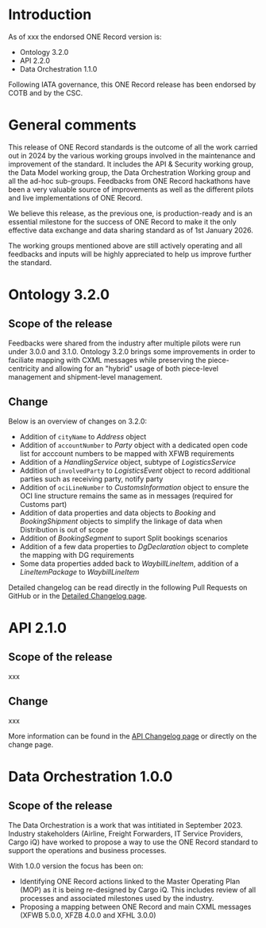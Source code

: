 # Introduction
As of xxx the endorsed ONE Record version is:

- Ontology 3.2.0
- API 2.2.0
- Data Orchestration 1.1.0

Following IATA governance, this ONE Record release has been endorsed by COTB and by the CSC.

# General comments
This release of ONE Record standards is the outcome of all the work carried out in 2024 by the various working groups involved in the maintenance and improvement of the standard. It includes the API & Security working group, the Data Model working group, the Data Orchestration Working group and all the ad-hoc sub-groups. Feedbacks from ONE Record hackathons have been a very valuable source of improvements as well as the different pilots and live implementations of ONE Record.

We believe this release, as the previous one, is production-ready and is an essential milestone for the success of ONE Record to make it the only effective data exchange and data sharing standard as of 1st January 2026.

The working groups mentioned above are still actively operating and all feedbacks and inputs will be highly appreciated to help us improve further the standard.

# Ontology 3.2.0
## Scope of the release

Feedbacks were shared from the industry after multiple pilots were run under 3.0.0 and 3.1.0. Ontology 3.2.0 brings some improvements in order to faciliate mapping with CXML messages while preserving the piece-centricity and allowing for an "hybrid" usage of both piece-level management and shipment-level management.

## Change

Below is an overview of changes on 3.2.0:

- Addition of `cityName` to *Address* object
- Addition of `accountNumber` to *Party* object with a dedicated open code list for acccount numbers to be mapped with XFWB requirements
- Addition of a *HandlingService* object, subtype of *LogisticsService*
- Addition of `involvedParty` to *LogisticsEvent* object to record additional parties such as receiving party, notify party
- Addition of `ociLineNumber` to *CustomsInformation* object to ensure the OCI line structure remains the same as in messages (required for Customs part)
- Addition of data properties and data objects to *Booking* and *BookingShipment* objects to simplify the linkage of data when Distribution is out of scope
- Addition of *BookingSegment* to suport Split bookings scenarios
- Addition of a few data properties to *DgDeclaration* object to complete the mapping with DG requirements
- Some data properties added back to *WaybillLineItem*, addition of a *LineItemPackage* to *WaybillLineItem*

Detailed changelog can be read directly in the following Pull Requests on GitHub or in the [Detailed Changelog page](../General/changelog.md).

# API 2.1.0

## Scope of the release

xxx

## Change

xxx

More information can be found in the [API Changelog page](../API-Security/changelog.md) or directly on the change page.

# Data Orchestration 1.0.0
## Scope of the release

The Data Orchestration is a work that was intitiated in September 2023. Industry stakeholders (Airline, Freight Forwarders, IT Service Providers, Cargo iQ) have worked to propose a way to use the ONE Record standard to support the operations and business processes.

With 1.0.0 version the focus has been on:
- Identifying ONE Record actions linked to the Master Operating Plan (MOP) as it is being re-designed by Cargo iQ. This includes review of all processes and associated milestones used by the industry.
- Proposing a mapping between ONE Record and main CXML messages (XFWB 5.0.0, XFZB 4.0.0 and XFHL 3.0.0)
